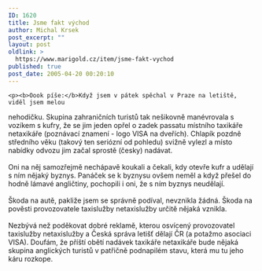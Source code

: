 ```yaml
---
ID: 1620
title: Jsme fakt východ
author: Michal Krsek
post_excerpt: ""
layout: post
oldlink: >
  https://www.marigold.cz/item/jsme-fakt-vychod
published: true
post_date: 2005-04-20 00:20:10
---
```

	<p><b>Oook píše:</b>Když jsem v pátek spěchal v Praze na letiště, viděl jsem melou
nehodičku. Skupina zahraničních turistů tak nešikovně manévrovala s
vozíkem s kufry, že se jim jeden opřel o zadek passatu místního
taxikáře netaxikáře (poznávací znamení - logo VISA na dveřích). Chlapík
pozdně středního věku (takový ten seriózní od pohledu) svižně vylezl a
místo nabídky odvozu jim začal sprostě (česky) nadávat.<br />
<br />
Oni na něj samozřejmě nechápavě koukali a čekali, kdy otevře kufr a udělají s ním nějaký byznys. Panáček se k byznysu ovšem neměl a když přešel do hodně lámavé angličtiny, pochopili i oni, že s ním byznys neudělají.<br />
<br />
Škoda na autě, pakliže jsem se správně podíval, nevznikla žádná. Škoda
na pověsti provozovatele taxislužby netaxislužby určitě nějaká vznikla.<br />
<br />
Nezbývá než poděkovat dobré reklamě, kterou osvícený provozovatel
taxislužby netaxislužby a Česká správa letišť dělají ČR (a potažmo
asociaci VISA). Doufám, že příští obětí nadávek taxikáře netaxikáře
bude nějaká skupina anglických turistů v patřičně podnapilém stavu,
která mu tu jeho káru rozkope.</p>